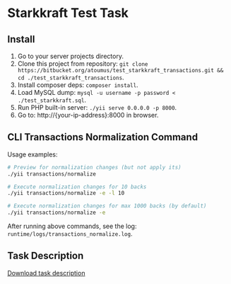 # Starkkraft Test Task

## Install

1. Go to your server projects directory.
1. Clone this project from repository: `git clone https://bitbucket.org/atoumus/test_starkkraft_transactions.git && cd ./test_starkkraft_transactions`.
1. Install composer deps: `composer install`.
1. Load MySQL dump: `mysql -u username -p password < ./test_starkkraft.sql`.
1. Run PHP built-in server: `./yii serve 0.0.0.0 -p 8000`.
1. Go to: http://{your-ip-address}:8000 in browser.

## CLI Transactions Normalization Command

Usage examples:
```bash
# Preview for normalization changes (but not apply its)
./yii transactions/normalize

# Execute normalization changes for 10 backs
./yii transactions/normalize -e -l 10

# Execute normalization changes for max 1000 backs (by default)
./yii transactions/normalize -e
```

After running above commands, see the log: `runtime/logs/transactions_normalize.log`.

## Task Description

[Download task description](./Task.docx)